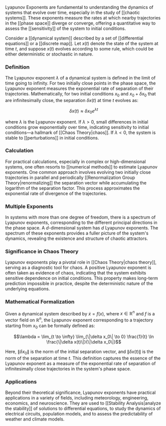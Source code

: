 Lyapunov Exponents are fundamental to understanding the dynamics of systems that evolve over time, especially in the study of [[chaotic systems]]. These exponents measure the rates at which nearby trajectories in the [[phase space]] diverge or converge, offering a quantitative way to assess the [[sensitivity]] of the system to initial conditions. 

Consider a [[dynamical system]] described by a set of [[differential equations]] or a [[discrete map]]. Let $x(t)$ denote the state of the system at time $t$, and suppose $x(t)$ evolves according to some rule, which could be either deterministic or stochastic in nature.

### Definition

The Lyapunov exponent $\lambda$ of a dynamical system is defined in the limit of time going to infinity. For two initially close points in the phase space, the Lyapunov exponent measures the exponential rate of separation of their trajectories. Mathematically, for two initial conditions $x_0$ and $x_0 + \delta x_0$ that are infinitesimally close, the separation $\delta x(t)$ at time $t$ evolves as:

$$\delta x(t) \approx \delta x_0 e^{\lambda t}$$

where $\lambda$ is the Lyapunov exponent. If $\lambda > 0$, small differences in initial conditions grow exponentially over time, indicating sensitivity to initial conditions—a hallmark of [[Chaos Theory|chaos]]. If $\lambda < 0$, the system is stable to [[perturbations]] in initial conditions.

### Calculation

For practical calculations, especially in complex or high-dimensional systems, one often resorts to [[numerical methods]] to estimate Lyapunov exponents. One common approach involves evolving two initially close trajectories in parallel and periodically [[Renormalization Group Theory|renormalizing]] the separation vector while accumulating the logarithm of the separation factor. This process approximates the exponential rate of divergence of the trajectories.

### Multiple Exponents

In systems with more than one degree of freedom, there is a spectrum of Lyapunov exponents, corresponding to the different principal directions in the phase space. A $d$-dimensional system has $d$ Lyapunov exponents. The spectrum of these exponents provides a fuller picture of the system's dynamics, revealing the existence and structure of chaotic attractors.

### Significance in Chaos Theory

Lyapunov exponents play a pivotal role in [[Chaos Theory|chaos theory]], serving as a diagnostic tool for chaos. A positive Lyapunov exponent is often taken as evidence of chaos, indicating that the system exhibits sensitive dependence on initial conditions. This property makes long-term prediction impossible in practice, despite the deterministic nature of the underlying equations.

### Mathematical Formalization

Given a dynamical system described by $\dot{x} = f(x)$, where $x \in \mathbb{R}^n$ and $f$ is a vector field on $\mathbb{R}^n$, the Lyapunov exponent corresponding to a trajectory starting from $x_0$ can be formally defined as:

$$\lambda = \lim_{t \to \infty} \lim_{\|\delta x_0\| \to 0} \frac{1}{t} \ln \frac{\|\delta x(t)\|}{\|\delta x_0\|}$$

Here, $\|\delta x_0\|$ is the norm of the initial separation vector, and $\|\delta x(t)\|$ is the norm of the separation at time $t$. This definition captures the essence of the Lyapunov exponent as a measure of the exponential rate of separation of infinitesimally close trajectories in the system's phase space.

### Applications

Beyond their theoretical significance, Lyapunov exponents have practical applications in a variety of fields, including meteorology, engineering, economics, and neuroscience. They are used to [[Stability Analysis|analyze the stability]] of solutions to differential equations, to study the dynamics of electrical circuits, population models, and to assess the predictability of weather and climate models.